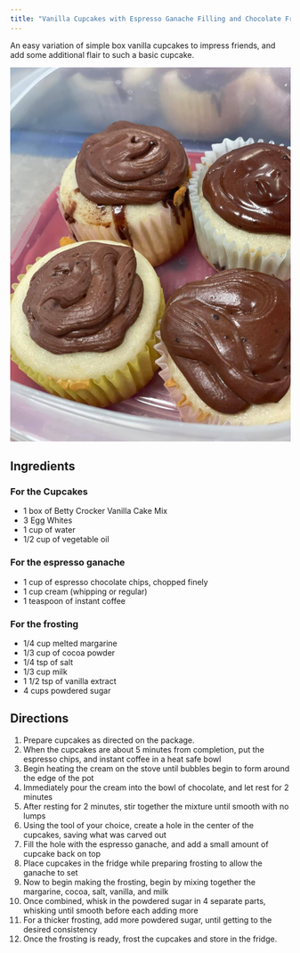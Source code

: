 ```yaml
---
title: "Vanilla Cupcakes with Espresso Ganache Filling and Chocolate Frosting"
---
```


An easy variation of simple box vanilla cupcakes to impress friends, and add some additional flair to such a basic cupcake.

![Cupackes](/assets/images/recipes/Cupcakes.jpg)

## Ingredients

### For the Cupcakes

* 1 box of Betty Crocker Vanilla Cake Mix
* 3 Egg Whites
* 1 cup of water
* 1/2 cup of vegetable oil

### For the espresso ganache

* 1 cup of espresso chocolate chips, chopped finely
* 1 cup cream (whipping or regular)
* 1 teaspoon of instant coffee

### For the frosting

* 1/4 cup melted margarine
* 1/3 cup of cocoa powder
* 1/4 tsp of salt
* 1/3 cup milk
* 1 1/2 tsp of vanilla extract
* 4 cups powdered sugar

## Directions

1. Prepare cupcakes as directed on the package.
2. When the cupcakes are about 5 minutes from completion, put the espresso chips, and instant coffee in a heat safe bowl
3. Begin heating the cream on the stove until bubbles begin to form around the edge of the pot
4. Immediately pour the cream into the bowl of chocolate, and let rest for 2 minutes
5. After resting for 2 minutes, stir together the mixture until smooth with no lumps
6. Using the tool of your choice, create a hole in the center of the cupcakes, saving what was carved out
7. Fill the hole with the espresso ganache, and add a small amount of cupcake back on top
8. Place cupcakes in the fridge while preparing frosting to allow the ganache to set
9. Now to begin making the frosting, begin by mixing together the margarine, cocoa, salt, vanilla, and milk
10. Once combined, whisk in the powdered sugar in 4 separate parts, whisking until smooth before each adding more
11. For a thicker frosting, add more powdered sugar, until getting to the desired consistency
12. Once the frosting is ready, frost the cupcakes and store in the fridge.
